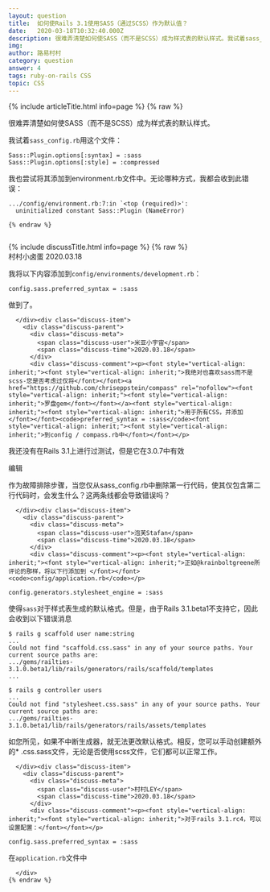 ```yaml
---
layout: question
title:  如何使Rails 3.1使用SASS（通过SCSS）作为默认值？
date:   2020-03-18T10:32:40.000Z
description: 很难弄清楚如何使SASS（而不是SCSS）成为样式表的默认样式。我试着sass_config.rb用这个文件：Sass  Plugin.optio...
img: 
author: 路易村村
category: question
answer: 4
tags: ruby-on-rails CSS
topic: CSS
---
```

<div class="article-root">
  <div class="article">
    {% include articleTitle.html info=page %}
    {% raw %}
    <div class="article-content"><p><font style="vertical-align: inherit;"><font style="vertical-align: inherit;">很难弄清楚如何使SASS（而不是SCSS）成为样式表的默认样式。</font></font></p>

<p><font style="vertical-align: inherit;"><font style="vertical-align: inherit;">我试着</font></font><code>sass_config.rb</code><font style="vertical-align: inherit;"><font style="vertical-align: inherit;">用这个文件：</font></font></p>

<pre><code>Sass::Plugin.options[:syntax] = :sass<font></font>
Sass::Plugin.options[:style] = :compressed<font></font>
</code></pre>

<p><font style="vertical-align: inherit;"><font style="vertical-align: inherit;">我也尝试将其添加到environment.rb文件中。</font><font style="vertical-align: inherit;">无论哪种方式，我都会收到此错误：</font></font></p>

<pre><code>.../config/environment.rb:7:in `&lt;top (required)&gt;': <font></font>
  uninitialized constant Sass::Plugin (NameError)<font></font>
</code></pre></div>
    {% endraw %}
  </div>
  <p style="height: 0;width:0;overflow: hidden;"> 第2155篇《如何使Rails 3.1使用SASS（通过SCSS）作为默认值？》来自Winter(https://github.com/aiyld/aiyld.github.io)的站点</p>
  <div class="discuss-wrapper">
    {% include discussTitle.html info=page %}
    {% raw %}
    <div class="discuss-item">
        <div class="discuss-parent">
          <div class="discuss-meta">
            <span class="discuss-user">村村小卤蛋</span>
            <span class="discuss-time">2020.03.18</span>
          </div>
          <div class="discuss-comment"><p><font style="vertical-align: inherit;"><font style="vertical-align: inherit;">我将以下内容添加到</font></font><code>config/environments/development.rb</code><font style="vertical-align: inherit;"><font style="vertical-align: inherit;">：</font></font></p>

<pre><code>config.sass.preferred_syntax = :sass
</code></pre>

<p><font style="vertical-align: inherit;"><font style="vertical-align: inherit;">做到了。</font></font></p></div>
        </div>
        
      </div><div class="discuss-item">
        <div class="discuss-parent">
          <div class="discuss-meta">
            <span class="discuss-user">米亚小宇宙</span>
            <span class="discuss-time">2020.03.18</span>
          </div>
          <div class="discuss-comment"><p><font style="vertical-align: inherit;"><font style="vertical-align: inherit;">我绝对也喜欢sass而不是scss-您是否考虑过仅将</font></font><a href="https://github.com/chriseppstein/compass" rel="nofollow"><font style="vertical-align: inherit;"><font style="vertical-align: inherit;">罗盘gem</font></font></a><font style="vertical-align: inherit;"><font style="vertical-align: inherit;">用于所有CSS，并添加</font></font><code>preferred_syntax = :sass</code><font style="vertical-align: inherit;"><font style="vertical-align: inherit;">到config / compass.rb中</font></font></p>

<p><font style="vertical-align: inherit;"><font style="vertical-align: inherit;">我还没有在Rails 3.1上进行过测试，但是它在3.0.7中有效</font></font></p>

<p><font style="vertical-align: inherit;"><font style="vertical-align: inherit;">编辑</font></font></p>

<p><font style="vertical-align: inherit;"><font style="vertical-align: inherit;">作为故障排除步骤，当您仅从sass_config.rb中删除第一行代码，使其仅包含第二行代码时，会发生什么？</font><font style="vertical-align: inherit;">这两条线都会导致错误吗？</font></font></p></div>
        </div>
        
      </div><div class="discuss-item">
        <div class="discuss-parent">
          <div class="discuss-meta">
            <span class="discuss-user">泡芙Stafan</span>
            <span class="discuss-time">2020.03.18</span>
          </div>
          <div class="discuss-comment"><p><font style="vertical-align: inherit;"><font style="vertical-align: inherit;">正如@krainboltgreene所评论的那样，将以下行添加到 </font></font><code>config/application.rb</code></p>

<pre><code>config.generators.stylesheet_engine = :sass
</code></pre>

<p><font style="vertical-align: inherit;"><font style="vertical-align: inherit;">使得</font></font><code>sass</code><font style="vertical-align: inherit;"><font style="vertical-align: inherit;">对于样式表生成的默认格式。</font><font style="vertical-align: inherit;">但是，由于Rails 3.1.beta1不支持它，因此会收到以下错误消息</font></font></p>

<pre><code>$ rails g scaffold user name:string<font></font>
...<font></font>
Could not find "scaffold.css.sass" in any of your source paths. Your current source paths are:<font></font>
.../gems/railties-3.1.0.beta1/lib/rails/generators/rails/scaffold/templates<font></font>
...<font></font>
<font></font>
$ rails g controller users<font></font>
...<font></font>
Could not find "stylesheet.css.sass" in any of your source paths. Your current source paths are: <font></font>
.../gems/railties-3.1.0.beta1/lib/rails/generators/rails/assets/templates<font></font>
</code></pre>

<p><font style="vertical-align: inherit;"><font style="vertical-align: inherit;">如您所见，如果不中断生成器，就无法更改默认格式。</font><font style="vertical-align: inherit;">相反，您可以手动创建额外的* .css.sass文件，无论是否使用scss文件，它们都可以正常工作。</font></font></p></div>
        </div>
        
      </div><div class="discuss-item">
        <div class="discuss-parent">
          <div class="discuss-meta">
            <span class="discuss-user">村村LEY</span>
            <span class="discuss-time">2020.03.18</span>
          </div>
          <div class="discuss-comment"><p><font style="vertical-align: inherit;"><font style="vertical-align: inherit;">对于rails 3.1.rc4，可以设置配置：</font></font></p>

<pre><code>config.sass.preferred_syntax = :sass
</code></pre>

<p><font style="vertical-align: inherit;"><font style="vertical-align: inherit;">在</font></font><code>application.rb</code><font style="vertical-align: inherit;"><font style="vertical-align: inherit;">文件中</font></font></p></div>
        </div>
        
      </div>
    {% endraw %}
  </div>
<div>
